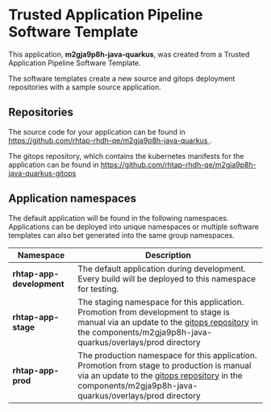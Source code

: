 # Trusted Application Pipeline Software Template

This application, **m2gja9p8h-java-quarkus**, was created from a Trusted Application Pipeline Software Template.

The software templates create a new source and gitops deployment repositories with a sample source application. 

## Repositories

The source code for your application can be found in [https://github.com/rhtap-rhdh-qe/m2gja9p8h-java-quarkus ](https://github.com/rhtap-rhdh-qe/m2gja9p8h-java-quarkus ).
 
The gitops repository, which contains the kubernetes manifests for the application can be found in 
[https://github.com/rhtap-rhdh-qe/m2gja9p8h-java-quarkus-gitops ](https://github.com/rhtap-rhdh-qe/m2gja9p8h-java-quarkus-gitops ) 

## Application namespaces 

The default application will be found in the following namespaces. Applications can be deployed into unique namespaces or multiple software templates can also bet generated into the same group namespaces.  

|  Namespace   |  Description   |  
| -------- | -------- |   
| **rhtap-app-development** | The default application during development. Every build will be deployed to this namespace for testing. | 
| **rhtap-app-stage** | The staging namespace for this application. Promotion from development to stage is manual via an update to the [gitops repository](https://github.com/rhtap-rhdh-qe/m2gja9p8h-java-quarkus-gitops ) in the components/m2gja9p8h-java-quarkus/overlays/prod directory |  
| **rhtap-app-prod** | The production namespace for this application. Promotion from stage to production is manual via an update to the [gitops repository](https://github.com/rhtap-rhdh-qe/m2gja9p8h-java-quarkus-gitops ) in the components/m2gja9p8h-java-quarkus/overlays/prod directory | 